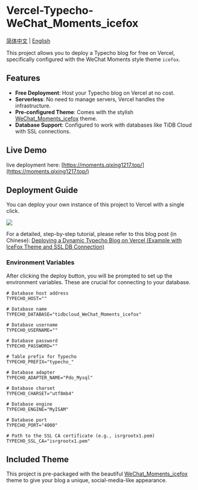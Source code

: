 # Vercel-Typecho-WeChat_Moments_icefox

[简体中文](README_zh-CN.md) | [English](README.md)

This project allows you to deploy a Typecho blog for free on Vercel, specifically configured with the WeChat Moments style theme `icefox`.

## Features

- **Free Deployment**: Host your Typecho blog on Vercel at no cost.
- **Serverless**: No need to manage servers, Vercel handles the infrastructure.
- **Pre-configured Theme**: Comes with the stylish [WeChat_Moments_icefox](https://github.com/qixing-jk/icefox) theme.
- **Database Support**: Configured to work with databases like TiDB Cloud with SSL connections.

## Live Demo

live deployment here: [https://moments.qixing1217.top/](https://moments.qixing1217.top/)

## Deployment Guide

You can deploy your own instance of this project to Vercel with a single click.

<a href="https://vercel.com/new/import?s=https://github.com/qixing-jk/Vercel-Typecho-WeChat_Moments_icefox&hasTrialAvailable=1&showOptionalTeamCreation=false&project-name=vercel-typecho-we-chat-moments-icefox&framework=other&totalProjects=1&remainingProjects=1"><img src="https://vercel.com/button"></a>

For a detailed, step-by-step tutorial, please refer to this blog post (in Chinese):
[Deploying a Dynamic Typecho Blog on Vercel (Example with IceFox Theme and SSL DB Connection)](https://blog.qixing1217.top/article/8879698e-363b-407a-9ec4-72f713c4e0bd)

### Environment Variables

After clicking the deploy button, you will be prompted to set up the environment variables. These are crucial for connecting to your database.

```dotenv
# Database host address
TYPECHO_HOST=""

# Database name
TYPECHO_DATABASE="tidbcloud_WeChat_Moments_icefox"

# Database username
TYPECHO_USERNAME=""

# Database password
TYPECHO_PASSWORD=""

# Table prefix for Typecho
TYPECHO_PREFIX="typecho_"

# Database adapter
TYPECHO_ADAPTER_NAME="Pdo_Mysql"

# Database charset
TYPECHO_CHARSET="utf8mb4"

# Database engine
TYPECHO_ENGINE="MyISAM"

# Database port
TYPECHO_PORT="4000"

# Path to the SSL CA certificate (e.g., isrgrootx1.pem)
TYPECHO_SSL_CA="isrgrootx1.pem"
```

## Included Theme

This project is pre-packaged with the beautiful [WeChat_Moments_icefox](https://github.com/qixing-jk/icefox) theme to give your blog a unique, social-media-like appearance.